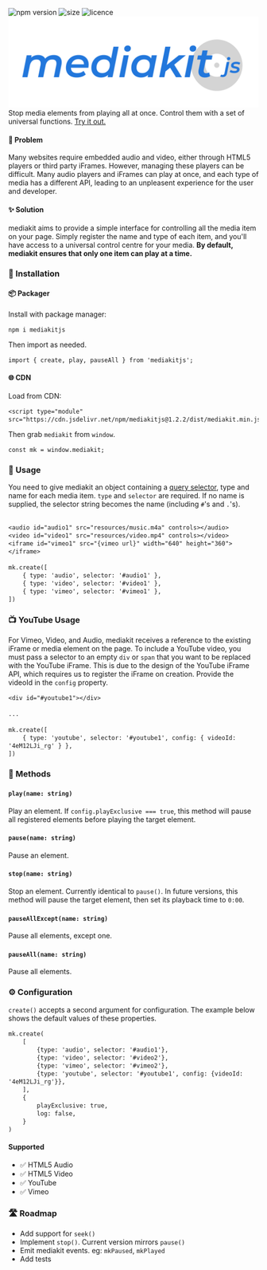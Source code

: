 ![npm version](https://img.shields.io/npm/v/mediakitjs?style=flat-square)  ![size](https://badgen.net/bundlephobia/minzip/mediakitjs?style=flat-square) ![licence](https://img.shields.io/npm/l/mediakitjs?style=flat-square)
![mediakit](img/mediakitLogo.png)
Stop media elements from playing all at once. Control them with a set of universal functions.
[Try it out.](https://tj-mc.github.io/mediakit/)

#### 💭 Problem
Many websites require embedded audio and video, either through HTML5 players or third party iFrames. However, managing these players can be difficult. Many audio players and iFrames can play at once, and each type of media has a different API, leading to an unpleasent experience for the user and developer.

#### ✨ Solution
mediakit aims to provide a simple interface for controlling all the media item on your page. Simply register the name and type of each item, and you'll have access to a universal control centre for your media. 
__By default, mediakit ensures that only one item can play at a time.__
### 💾 Installation
#### 📦 Packager
Install with package manager:
```
npm i mediakitjs
```
Then import as needed.
```$xslt
import { create, play, pauseAll } from 'mediakitjs';
```


#### 🌐 CDN

Load from CDN: 
```$xslt
<script type="module" src="https://cdn.jsdelivr.net/npm/mediakitjs@1.2.2/dist/mediakit.min.js</script>
```
Then grab `mediakit` from `window`.
```
const mk = window.mediakit;
```

### 🚀 Usage
You need to give mediakit an object containing a [query selector](https://developer.mozilla.org/en-US/docs/Web/API/Document/querySelector), type and name for each media item.
`type` and `selector` are required. If no name is supplied, the selector string becomes the name (including `#`'s and `.`'s).

```$xslt

<audio id="audio1" src="resources/music.m4a" controls></audio>
<video id="video1" src="resources/video.mp4" controls></video>
<iframe id="vimeo1" src="{vimeo url}" width="640" height="360"></iframe>

mk.create([
    { type: 'audio', selector: '#audio1' },
    { type: 'video', selector: '#video1' },
    { type: 'vimeo', selector: '#vimeo1' },
])
```

### 📺 YouTube Usage
For Vimeo, Video, and Audio, mediakit receives a reference to the existing iFrame or media element on the page.
To include a YouTube video, you must pass a selector to an empty `div` or `span` that you want to be replaced with the YouTube iFrame.
This is due to the design of the YouTube iFrame API, which requires us to register the iFrame on creation. Provide the videoId in the `config` property.
```
<div id="#youtube1"></div>

...

mk.create([
    { type: 'youtube', selector: '#youtube1', config: { videoId: '4eM12LJi_rg' } },
])
```

### 📖 Methods

#### `play(name: string)`
Play an element. If `config.playExclusive === true`, this method will pause all registered elements before playing the 
target element.

#### `pause(name: string)`
Pause an element. 

#### `stop(name: string)`
Stop an element. Currently identical to `pause()`. In future versions, this method will pause the target element, then
set its playback time to `0:00`. 

#### `pauseAllExcept(name: string)`
Pause all elements, except one. 

#### `pauseAll(name: string)`
Pause all elements.

### ⚙️ Configuration
`create()` accepts a second argument for configuration. The example below shows the default values of these properties.
```$xslt
mk.create(
    [
        {type: 'audio', selector: '#audio1'},
        {type: 'video', selector: '#video2'},
        {type: 'vimeo', selector: '#vimeo2'},
        {type: 'youtube', selector: '#youtube1', config: {videoId: '4eM12LJi_rg'}},
    ],
    {
        playExclusive: true,
        log: false,
    }
)
```
#### Supported 
- ✅ HTML5 Audio
- ✅ HTML5 Video
- ✅ YouTube
- ✅ Vimeo 


### 🛣️ Roadmap
- Add support for `seek()`
- Implement `stop()`. Current version mirrors `pause()`
- Emit mediakit events. eg: `mkPaused`, `mkPlayed` 
- Add tests
